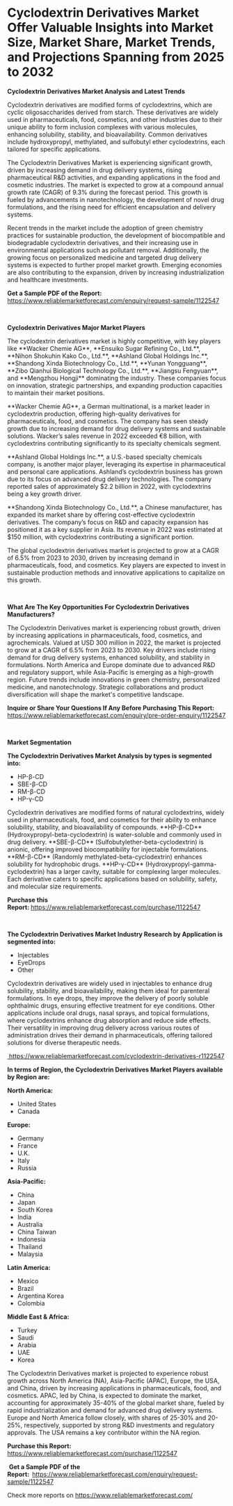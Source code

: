 <p><h1>Cyclodextrin Derivatives Market Offer Valuable Insights into Market Size, Market Share, Market Trends, and Projections Spanning from 2025 to 2032</h1></p><p><strong>Cyclodextrin Derivatives Market Analysis and Latest Trends</strong></p>
<p><p>Cyclodextrin derivatives are modified forms of cyclodextrins, which are cyclic oligosaccharides derived from starch. These derivatives are widely used in pharmaceuticals, food, cosmetics, and other industries due to their unique ability to form inclusion complexes with various molecules, enhancing solubility, stability, and bioavailability. Common derivatives include hydroxypropyl, methylated, and sulfobutyl ether cyclodextrins, each tailored for specific applications.</p><p>The Cyclodextrin Derivatives Market is experiencing significant growth, driven by increasing demand in drug delivery systems, rising pharmaceutical R&D activities, and expanding applications in the food and cosmetic industries. The market is expected to grow at a compound annual growth rate (CAGR) of 9.3% during the forecast period. This growth is fueled by advancements in nanotechnology, the development of novel drug formulations, and the rising need for efficient encapsulation and delivery systems.</p><p>Recent trends in the market include the adoption of green chemistry practices for sustainable production, the development of biocompatible and biodegradable cyclodextrin derivatives, and their increasing use in environmental applications such as pollutant removal. Additionally, the growing focus on personalized medicine and targeted drug delivery systems is expected to further propel market growth. Emerging economies are also contributing to the expansion, driven by increasing industrialization and healthcare investments.</p></p>
<p><strong>Get a Sample PDF of the Report:&nbsp;</strong> <a href="https://www.reliablemarketforecast.com/enquiry/request-sample/1122547?utm_campaign=1893&utm_medium=2&utm_source=Github&utm_content=ia&utm_term=25012025&utm_id=cyclodextrin-derivatives">https://www.reliablemarketforecast.com/enquiry/request-sample/1122547</a></p>
<p>&nbsp;</p>
<p><strong>Cyclodextrin Derivatives Major Market Players</strong></p>
<p><p>The cyclodextrin derivatives market is highly competitive, with key players like **Wacker Chemie AG**, **Ensuiko Sugar Refining Co., Ltd.**, **Nihon Shokuhin Kako Co., Ltd.**, **Ashland Global Holdings Inc.**, **Shandong Xinda Biotechnology Co., Ltd.**, **Yunan Yongguang**, **Zibo Qianhui Biological Technology Co., Ltd.**, **Jiangsu Fengyuan**, and **Mengzhou Hongji** dominating the industry. These companies focus on innovation, strategic partnerships, and expanding production capacities to maintain their market positions.</p><p>**Wacker Chemie AG**, a German multinational, is a market leader in cyclodextrin production, offering high-quality derivatives for pharmaceuticals, food, and cosmetics. The company has seen steady growth due to increasing demand for drug delivery systems and sustainable solutions. Wacker’s sales revenue in 2022 exceeded €8 billion, with cyclodextrins contributing significantly to its specialty chemicals segment.</p><p>**Ashland Global Holdings Inc.**, a U.S.-based specialty chemicals company, is another major player, leveraging its expertise in pharmaceutical and personal care applications. Ashland’s cyclodextrin business has grown due to its focus on advanced drug delivery technologies. The company reported sales of approximately $2.2 billion in 2022, with cyclodextrins being a key growth driver.</p><p>**Shandong Xinda Biotechnology Co., Ltd.**, a Chinese manufacturer, has expanded its market share by offering cost-effective cyclodextrin derivatives. The company’s focus on R&D and capacity expansion has positioned it as a key supplier in Asia. Its revenue in 2022 was estimated at $150 million, with cyclodextrins contributing a significant portion.</p><p>The global cyclodextrin derivatives market is projected to grow at a CAGR of 6.5% from 2023 to 2030, driven by increasing demand in pharmaceuticals, food, and cosmetics. Key players are expected to invest in sustainable production methods and innovative applications to capitalize on this growth.</p></p>
<p>&nbsp;</p>
<p><strong>What Are The Key Opportunities For Cyclodextrin Derivatives Manufacturers?</strong></p>
<p><p>The Cyclodextrin Derivatives market is experiencing robust growth, driven by increasing applications in pharmaceuticals, food, cosmetics, and agrochemicals. Valued at USD 300 million in 2022, the market is projected to grow at a CAGR of 6.5% from 2023 to 2030. Key drivers include rising demand for drug delivery systems, enhanced solubility, and stability in formulations. North America and Europe dominate due to advanced R&D and regulatory support, while Asia-Pacific is emerging as a high-growth region. Future trends include innovations in green chemistry, personalized medicine, and nanotechnology. Strategic collaborations and product diversification will shape the market's competitive landscape.</p></p>
<p><strong>Inquire or Share Your Questions If Any Before Purchasing This Report:</strong> <a href="https://www.reliablemarketforecast.com/enquiry/pre-order-enquiry/1122547?utm_campaign=1893&utm_medium=2&utm_source=Github&utm_content=ia&utm_term=25012025&utm_id=cyclodextrin-derivatives">https://www.reliablemarketforecast.com/enquiry/pre-order-enquiry/1122547</a></p>
<p>&nbsp;</p>
<p><strong>Market Segmentation</strong></p>
<p><strong>The Cyclodextrin Derivatives Market Analysis by types is segmented into:</strong></p>
<p><ul><li>HP-β-CD</li><li>SBE-β-CD</li><li>RM-β-CD</li><li>HP-γ-CD</li></ul></p>
<p><p>Cyclodextrin derivatives are modified forms of natural cyclodextrins, widely used in pharmaceuticals, food, and cosmetics for their ability to enhance solubility, stability, and bioavailability of compounds. **HP-β-CD** (Hydroxypropyl-beta-cyclodextrin) is water-soluble and commonly used in drug delivery. **SBE-β-CD** (Sulfobutylether-beta-cyclodextrin) is anionic, offering improved biocompatibility for injectable formulations. **RM-β-CD** (Randomly methylated-beta-cyclodextrin) enhances solubility for hydrophobic drugs. **HP-γ-CD** (Hydroxypropyl-gamma-cyclodextrin) has a larger cavity, suitable for complexing larger molecules. Each derivative caters to specific applications based on solubility, safety, and molecular size requirements.</p></p>
<p><strong>Purchase this Report:&nbsp;</strong><a href="https://www.reliablemarketforecast.com/purchase/1122547?utm_campaign=1893&utm_medium=2&utm_source=Github&utm_content=ia&utm_term=25012025&utm_id=cyclodextrin-derivatives">https://www.reliablemarketforecast.com/purchase/1122547</a></p>
<p>&nbsp;</p>
<p><strong>The Cyclodextrin Derivatives Market Industry Research by Application is segmented into:</strong></p>
<p><ul><li>Injectables</li><li>EyeDrops</li><li>Other</li></ul></p>
<p><p>Cyclodextrin derivatives are widely used in injectables to enhance drug solubility, stability, and bioavailability, making them ideal for parenteral formulations. In eye drops, they improve the delivery of poorly soluble ophthalmic drugs, ensuring effective treatment for eye conditions. Other applications include oral drugs, nasal sprays, and topical formulations, where cyclodextrins enhance drug absorption and reduce side effects. Their versatility in improving drug delivery across various routes of administration drives their demand in pharmaceuticals, offering tailored solutions for diverse therapeutic needs.</p></p>
<p><a href="https://www.reliablemarketforecast.com/cyclodextrin-derivatives-r1122547?utm_campaign=1893&utm_medium=2&utm_source=Github&utm_content=ia&utm_term=25012025&utm_id=cyclodextrin-derivatives">&nbsp;https://www.reliablemarketforecast.com/cyclodextrin-derivatives-r1122547</a></p>
<p><strong>In terms of Region, the Cyclodextrin Derivatives Market Players available by Region are:</strong></p>
<p>
    <p> <strong> North America: </strong>
        <ul>
            <li>United States</li>
            <li>Canada</li>
        </ul>
        </p> 
    <p> <strong> Europe: </strong>
        <ul>
            <li>Germany</li>
            <li>France</li>
            <li>U.K.</li>
            <li>Italy</li>
            <li>Russia</li>
        </ul>
        </p> 
    <p> <strong> Asia-Pacific: </strong>
        <ul>
            <li>China</li>
            <li>Japan</li>
            <li>South Korea</li>
            <li>India</li>
            <li>Australia</li>
            <li>China Taiwan</li>
            <li>Indonesia</li>
            <li>Thailand</li>
            <li>Malaysia</li>
        </ul>
        </p> 
    <p> <strong> Latin America: </strong>
        <ul>
            <li>Mexico</li>
            <li>Brazil</li>
            <li>Argentina Korea</li>
            <li>Colombia</li>
        </ul>
        </p> 
    <p> <strong> Middle East & Africa: </strong>
        <ul>
            <li>Turkey</li>
            <li>Saudi</li>
            <li>Arabia</li>
            <li>UAE</li>
            <li>Korea</li>
        </ul>
    </p>
    </p>
<p><p>The Cyclodextrin Derivatives market is projected to experience robust growth across North America (NA), Asia-Pacific (APAC), Europe, the USA, and China, driven by increasing applications in pharmaceuticals, food, and cosmetics. APAC, led by China, is expected to dominate the market, accounting for approximately 35-40% of the global market share, fueled by rapid industrialization and demand for advanced drug delivery systems. Europe and North America follow closely, with shares of 25-30% and 20-25%, respectively, supported by strong R&D investments and regulatory approvals. The USA remains a key contributor within the NA region.</p></p>
<p><strong>Purchase this Report: </strong><a href="https://www.reliablemarketforecast.com/purchase/1122547?utm_campaign=1893&utm_medium=2&utm_source=Github&utm_content=ia&utm_term=25012025&utm_id=cyclodextrin-derivatives">https://www.reliablemarketforecast.com/purchase/1122547</a></p>
<p>&nbsp;<strong>Get a Sample PDF of the Report:&nbsp;&nbsp;</strong><a href="https://www.reliablemarketforecast.com/enquiry/request-sample/1122547?utm_campaign=1893&utm_medium=2&utm_source=Github&utm_content=ia&utm_term=25012025&utm_id=cyclodextrin-derivatives">https://www.reliablemarketforecast.com/enquiry/request-sample/1122547</a></p>
<p><strong></strong></p>
<p>Check more reports on <a href="https://www.reliablemarketforecast.com/?utm_campaign=1893&utm_medium=2&utm_source=Github&utm_content=ia&utm_term=25012025&utm_id=cyclodextrin-derivatives">https://www.reliablemarketforecast.com/</a></p>